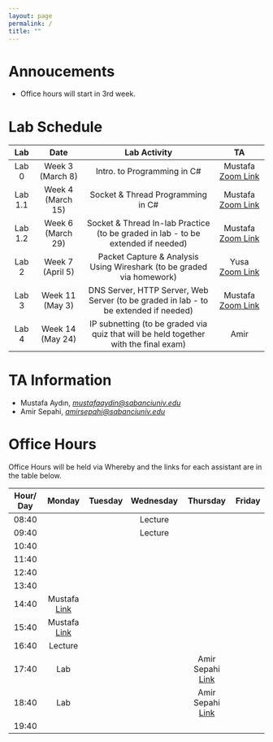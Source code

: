 ```yaml
---
layout: page
permalink: /
title: ""
---
```


# Annoucements
- Office hours will start in 3rd week.


# Lab Schedule

| Lab          |        Date            |                                     Lab Activity                                     |   TA    |
| :------------: | :---------------------: | :----------------------------------------------------------------------------------: | :-----: |
| Lab 0        |  Week 3 (March 8)|                             Intro. to Programming in C#                              |  Mustafa [Zoom Link](https://sabanciuniv.zoom.us/j/4080431438) |
| Lab 1.1      |  Week 4 (March 15) |                          Socket & Thread Programming in C#                           |  Mustafa [Zoom Link](https://sabanciuniv.zoom.us/j/4080431438)  |
| Lab 1.2      |  Week 6 (March 29) |                Socket & Thread In-lab Practice (to be graded in lab - to be extended if needed)                 |  Mustafa [Zoom Link](https://sabanciuniv.zoom.us/j/4080431438)  |
| Lab 2        |  Week 7 (April 5) |        Packet Capture & Analysis Using Wireshark (to be graded via homework)         |   Yusa [Zoom Link](https://sabanciuniv.zoom.us/j/6988554191) |
| Lab 3        |  Week 11 (May 3) |              DNS Server, HTTP Server, Web Server (to be graded in lab - to be extended if needed)               | Mustafa [Zoom Link](https://sabanciuniv.zoom.us/j/4080431438) |
| Lab 4        |  Week 14 (May 24) | IP subnetting (to be graded via quiz that will be held together with the final exam) | Amir |


# TA Information

- Mustafa Aydın,  *mustafaaydin@sabanciuniv.edu*
- Amir Sepahi, *amirsepahi@sabanciuniv.edu*  

# Office Hours

Office Hours will be held via Whereby and the links for each assistant are in the table below. 

| Hour/ Day |     **Monday**      |  **Tuesday**  										 |  **Wednesday**  |  **Thursday**   |     **Friday**      |
| :-------: | :-----------------: | :-----------: 										 | :-------------: | :-------------: | :-----------------: |
|   08:40   | 				 	  |       										 | Lecture                |                 |                     |
|   09:40   | 		 	  |        										 | Lecture                |                 |                     |
|   10:40   |                     |               										 |                 |  			     |                     |
|   11:40   |                     |  |  |  ||
|   12:40   |                     |  |  | ||
|   13:40   |                   |  |                 |  |                     |
|   14:40   | Mustafa [Link](https://whereby.com/mustafaaydin)                 |  |                 |  |  |
|   15:40   | Mustafa [Link](https://whereby.com/mustafaaydin)                 |  |                 |                 |  |
|   16:40   |    Lecture                 |  |                 |  ||
|   17:40   |  Lab |               										 |                 | Amir Sepahi [Link](https://whereby.com/cs408-projects) ||
|   18:40   |  Lab |               										 |                 | Amir Sepahi [Link](https://whereby.com/cs408-projects)               |                     |
|   19:40   |                     |                                                      |                 |                 |                     |
